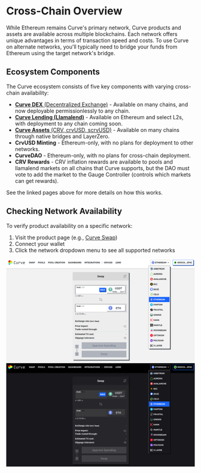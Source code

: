 <h1>Cross-Chain Overview</h1>

While Ethereum remains Curve's primary network, Curve products and assets are available across multiple blockchains. Each network offers unique advantages in terms of transaction speed and costs. To use Curve on alternate networks, you'll typically need to bridge your funds from Ethereum using the target network's bridge.

## **Ecosystem Components**

The Curve ecosystem consists of five key components with varying cross-chain availability:

- [**Curve DEX** (Decentralized Exchange)](dex-llamalend.md) - Available on many chains, and now deployable permissionlessly to any chain.
- [**Curve Lending (Llamalend)**](dex-llamalend.md) - Available on Ethereum and select L2s, with deployment to any chain coming soon.
- [**Curve Assets** (CRV, crvUSD, scrvUSD)](curve-assets.md) - Available on many chains through native bridges and LayerZero.
- **CrvUSD Minting** - Ethereum-only, with no plans for deployment to other networks.
- **CurveDAO** -  Ethereum-only, with no plans for cross-chain deployment.
- **CRV Rewards** - CRV inflation rewards are available to pools and llamalend markets on all chains that Curve supports, but the DAO must vote to add the market to the Gauge Controller (controls which markets can get rewards).

See the linked pages above for more details on how this works.

## **Checking Network Availability**

To verify product availability on a specific network:

1. Visit the product page (e.g., [Curve Swap](https://curve.finance/#/ethereum/swap))
2. Connect your wallet
3. Click the network dropdown menu to see all supported networks

![Curve Product Networks](../images/cross-chain/available-networks-light.png#only-light)
![Curve Product Networks](../images/cross-chain/available-networks-dark.png#only-dark)
